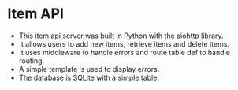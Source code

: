 # Item API

- This item api server was built in Python with the aiohttp library.
- It allows users to add new items, retrieve items and delete items.
- It uses middleware to handle errors and route table def to handle routing.
- A simple template is used to display errors.
- The database is SQLite with a simple table.

